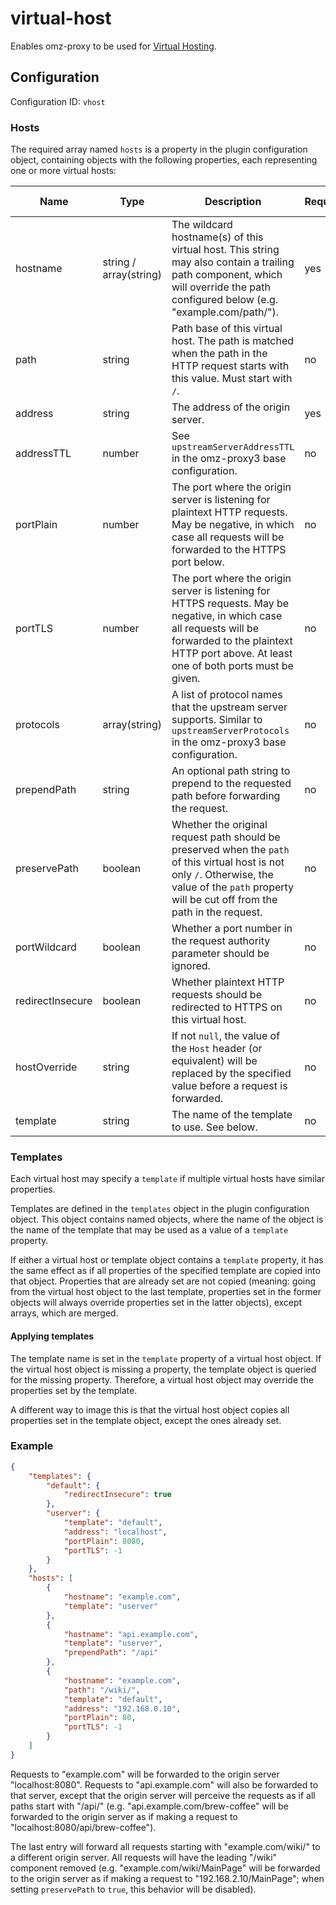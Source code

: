 # virtual-host

Enables omz-proxy to be used for [Virtual Hosting](https://en.wikipedia.org/wiki/Virtual_hosting).


## Configuration

Configuration ID: `vhost`

### Hosts

The required array named `hosts` is a property in the plugin configuration object, containing objects with the following properties, each representing one or more virtual hosts:

| Name | Type | Description | Required | Default value |
| --- | --- | --- | --- | --- |
| hostname | string / array(string) | The wildcard hostname(s) of this virtual host. This string may also contain a trailing path component, which will override the path configured below (e.g. "example.com/path/"). | yes | - |
| path | string | Path base of this virtual host. The path is matched when the path in the HTTP request starts with this value. Must start with `/`. | no | `/` |
| address | string | The address of the origin server. | yes | - |
| addressTTL | number | See `upstreamServerAddressTTL` in the omz-proxy3 base configuration. | no | `-1` |
| portPlain | number | The port where the origin server is listening for plaintext HTTP requests. May be negative, in which case all requests will be forwarded to the HTTPS port below. | no | `80` |
| portTLS | number | The port where the origin server is listening for HTTPS requests. May be negative, in which case all requests will be forwarded to the plaintext HTTP port above. At least one of both ports must be given. | no | `443` |
| protocols | array(string) | A list of protocol names that the upstream server supports. Similar to `upstreamServerProtocols` in the omz-proxy3 base configuration. | no | `["http/1.1"]` |
| prependPath | string | An optional path string to prepend to the requested path before forwarding the request. | no | `null` |
| preservePath | boolean | Whether the original request path should be preserved when the `path` of this virtual host is not only `/`. Otherwise, the value of the `path` property will be cut off from the path in the request. | no | `false` |
| portWildcard | boolean | Whether a port number in the request authority parameter should be ignored. | no | `false` |
| redirectInsecure | boolean | Whether plaintext HTTP requests should be redirected to HTTPS on this virtual host. | no | `false` |
| hostOverride | string | If not `null`, the value of the `Host` header (or equivalent) will be replaced by the specified value before a request is forwarded. | no | `null` |
| template | string | The name of the template to use. See below. | no | `null` |

### Templates

Each virtual host may specify a `template` if multiple virtual hosts have similar properties.

Templates are defined in the `templates` object in the plugin configuration object. This object contains named objects, where the name of the object is the name of the template that may be used as a value of a `template` property.

If either a virtual host or template object contains a `template` property, it has the same effect as if all properties of the specified template are copied into that object. Properties that are already set are not copied (meaning: going from the virtual host object to the last template, properties set in the former objects will always override properties set in the latter objects), except arrays, which are merged.

#### Applying templates

The template name is set in the `template` property of a virtual host object. If the virtual host object is missing a property, the template object is queried for the missing property. Therefore, a virtual host object may override the properties set by the template.

A different way to image this is that the virtual host object copies all properties set in the template object, except the ones already set.

### Example

```json
{
	"templates": {
		"default": {
			"redirectInsecure": true
		},
		"userver": {
			"template": "default",
			"address": "localhost",
			"portPlain": 8080,
			"portTLS": -1
		}
	},
	"hosts": [
		{
			"hostname": "example.com",
			"template": "userver"
		},
		{
			"hostname": "api.example.com",
			"template": "userver",
			"prependPath": "/api"
		},
		{
			"hostname": "example.com",
			"path": "/wiki/",
			"template": "default",
			"address": "192.168.0.10",
			"portPlain": 80,
			"portTLS": -1
		}
	]
}
```

Requests to "example.com" will be forwarded to the origin server "localhost:8080". Requests to "api.example.com" will also be forwarded to that server, except that the origin server will perceive the requests as if all paths start with "/api/" (e.g. "api.example.com/brew-coffee" will be forwarded to the origin server as if making a request to "localhost:8080/api/brew-coffee").

The last entry will forward all requests starting with "example.com/wiki/" to a different origin server. All requests will have the leading "/wiki" component removed (e.g. "example.com/wiki/MainPage" will be forwarded to the origin server as if making a request to "192.168.2.10/MainPage"; when setting `preservePath` to `true`, this behavior will be disabled).


